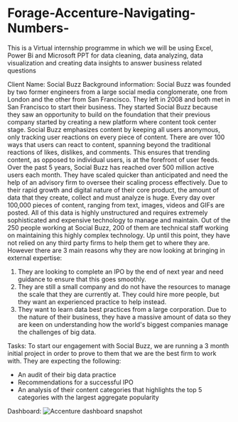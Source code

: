 # Forage-Accenture-Navigating-Numbers-
This is a Virtual internship programme in which we will be using Excel, Power Bi and Microsoft PPT for data cleaning, data analyzing, data visualization and creating data insights to answer business related questions

Client Name: Social Buzz
Background information:
Social Buzz was founded by two former engineers from a large social media conglomerate, one from London and the other from San Francisco. They left in 2008 and both met in San Francisco to start their business. They started Social Buzz because they saw an opportunity to build on the foundation that their previous company started by creating a new platform where content took center stage. Social Buzz emphasizes content by keeping all users anonymous, only tracking user reactions on every piece of content. There are over 100 ways that users can react to content, spanning beyond the traditional reactions of likes, dislikes, and comments. This ensures that trending content, as opposed to individual users, is at the forefront of user feeds. Over the past 5 years, Social Buzz has reached over 500 million active users each month. They have scaled quicker than anticipated and need the help of an advisory firm to oversee their scaling process effectively. Due to their rapid growth and digital nature of their core product, the amount of data that they create, collect and must analyze is huge. Every day over 100,000 pieces of content, ranging from text, images, videos and GIFs are posted. All of this data is highly unstructured and requires extremely sophisticated and expensive technology to manage and maintain. Out of the 250 people working at Social Buzz, 200 of them are technical staff working on maintaining this highly complex technology. Up until this point, they have not relied on any third party firms to help them get to where they are. However there are 3 main reasons why they are now looking at bringing in external expertise:
 1) They are looking to complete an IPO by the end of next year and need guidance to ensure that this goes smoothly. 
2) They are still a small company and do not have the resources to manage the scale that they are currently at. They could hire more people, but they want an experienced practice to help instead. 
3) They want to learn data best practices from a large corporation. Due to the nature of their business, they have a massive amount of data so they are keen on understanding how the world's biggest companies manage the challenges of big data. 

Tasks:
To start our engagement with Social Buzz, we are running a 3 month initial project in order to prove to them that we are the best firm to work with. They are expecting the following: 
- An audit of their big data practice 
- Recommendations for a successful IPO 
- An analysis of their content categories that highlights the top 5 categories with the largest aggregate popularity

Dashboard:
![Accenture dashboard snapshot](https://github.com/Akash7142/Forage-Accenture-Navigating-Numbers-/assets/131694327/ecb976c3-7860-4c5c-8786-3daaeda90307)

